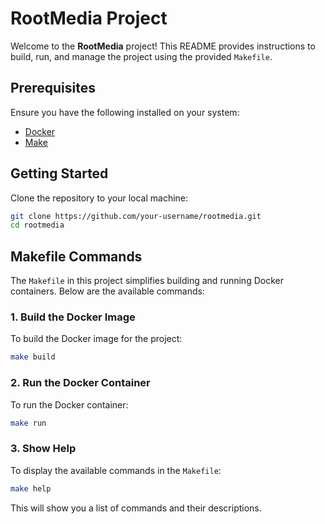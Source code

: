 # RootMedia Project

Welcome to the **RootMedia** project! This README provides instructions to build, run, and manage the project using the provided `Makefile`.

## Prerequisites

Ensure you have the following installed on your system:
- [Docker](https://www.docker.com/)
- [Make](https://www.gnu.org/software/make/)

## Getting Started

Clone the repository to your local machine:

```bash
git clone https://github.com/your-username/rootmedia.git
cd rootmedia
```

## Makefile Commands

The `Makefile` in this project simplifies building and running Docker containers. Below are the available commands:

### 1. Build the Docker Image

To build the Docker image for the project:

```bash
make build
```

### 2. Run the Docker Container

To run the Docker container:

```bash
make run 
```

### 3. Show Help

To display the available commands in the `Makefile`:

```bash
make help
```
This will show you a list of commands and their descriptions.

